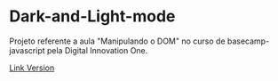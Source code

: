 # Dark-and-Light-mode
Projeto referente a aula "Manipulando o DOM" no curso de basecamp-javascript pela Digital Innovation One.

[Link Version](https://JaumAzevedo.github.io/Dark-and-Light-mode/)

